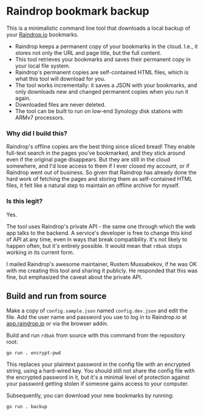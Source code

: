 # Raindrop bookmark backup

This is a minimalistic command line tool that downloads a local backup of your [Raindrop.io](https://raindrop.io/) bookmarks.

- Raindrop keeps a permanent copy of your bookmarks in the cloud. I.e., it stores not only the URL and page title, but the full content.
- This tool retrieves your bookmarks and saves their permanent copy in your local file system.
- Raindrop's permanent copies are self-contained HTML files, which is what this tool will download for you.
- The tool works incrementally: it saves a JSON with your bookmarks, and only downloads new and changed permanent copies when you run it again.
- Downloaded files are never deleted.
- The tool can be built to run on low-end Synology disk stations with ARMv7 processors.

### Why did I build this?

Raindrop's offline copies are the best thing since sliced bread! They enable full-text search in the pages you've bookmarked, and they stick around even if the original page disappears.
But they are still in the cloud somewhere, and I'd lose access to them if I ever closed my account, or if Raindrop went out of business.
So given that Raindrop has already done the hard work of fetching the pages and storing them as self-contained HTML files, it felt like a natural step to maintain an offline archive for myself.

### Is this legit?

Yes.

The tool uses Raindrop's private API - the same one through which the web app talks to the backend. A service's developer is free to change this kind of API at any time,
even in ways that break compatibility. It's not likely to happen often, but it's entirely possible. It would mean that `rdbak` stops working in its current form.

I mailed Raindrop's awesome maintainer, Rustem Mussabekov, if he was OK with me creating this tool and sharing it publicly. He responded that this was fine, but emphasized
the caveat about the private API.

## Build and run from source

Make a copy of `config.sample.json` named `config.dev.json` and edit the file. Add the user name and password you use to log in to Raindrop.io at [app.raindrop.ip](app.raindrop.io)
or via the browser addin.

Build and run `rdbak` from source with this command from the repository root:

```
go run . encrypt-pwd
```

This replaces your plaintext password in the config file with an encrypted string, using a hard-wired key. You should still not share the config file with the encrypted password
in it, but it's a minimal level of protection against your password getting stolen if someone gains access to your computer.

Subsequently, you can download your new bookmarks by running:

```
go run . backup
```

